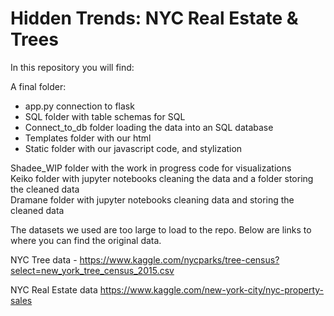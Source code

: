 # Hidden Trends: NYC Real Estate & Trees
In this repository you will find:

A final folder:
* app.py connection to flask
* SQL folder with table schemas for SQL 
* Connect_to_db folder loading the data into an SQL database
* Templates folder with our html
* Static folder with our javascript code, and stylization 

Shadee_WIP folder with the work in progress code for visualizations
<br>
Keiko folder with jupyter notebooks cleaning the data and a folder storing the cleaned data
<br>
Dramane folder with jupyter notebooks cleaning data and storing the cleaned data
<br>

The datasets we used are too large to load to the repo. Below are links to where you can find the original data. 

NYC Tree data - https://www.kaggle.com/nycparks/tree-census?select=new_york_tree_census_2015.csv

NYC Real Estate data https://www.kaggle.com/new-york-city/nyc-property-sales
		
